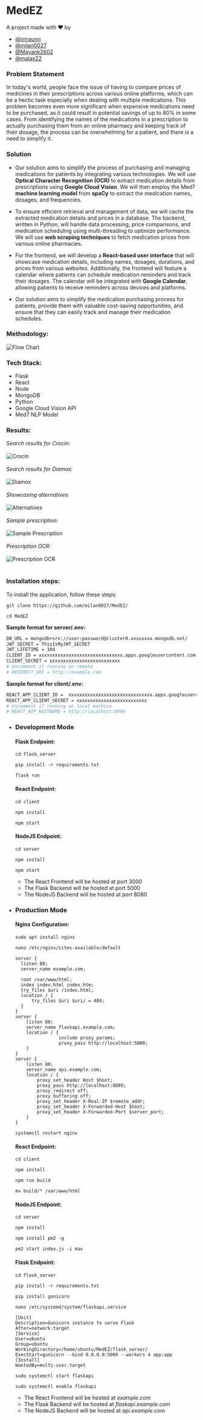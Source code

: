# MedEZ

A project made with ❤️ by

- [@imraunn](https://github.com/imraunn)
- [@milan0027](https://github.com/milan0027)
- [@Mayank2602](https://github.com/Mayank2602)
- [@malav22](https://github.com/malav22)

### Problem Statement

In today's world, people face the issue of having to compare prices of medicines in their prescriptions across various online platforms, which can be a hectic task especially when dealing with multiple medications. This problem becomes even more significant when expensive medications need to be purchased, as it could result in potential savings of up to 80% in some cases. From identifying the names of the medications in a prescription to actually purchasing them from an online pharmacy and keeping track of their dosage, the process can be overwhelming for a patient, and there is a need to simplify it.

### Solution

- Our solution aims to simplify the process of purchasing and managing medications for patients by integrating various technologies. We will use **Optical Character Recognition (OCR)** to extract medication details from prescriptions using **Google Cloud Vision**. We will then employ the Med7 **machine learning model** from **spaCy** to extract the medication names, dosages, and frequencies.

- To ensure efficient retrieval and management of data, we will cache the extracted medication details and prices in a database. The backend, written in Python, will handle data processing, price comparisons, and medication scheduling using multi-threading to optimize performance. We will use **web scraping techniques** to fetch medication prices from various online pharmacies.

- For the frontend, we will develop a **React-based user interface** that will showcase medication details, including names, dosages, durations, and prices from various websites. Additionally, the frontend will feature a calendar where patients can schedule medication reminders and track their dosages. The calendar will be integrated with **Google Calendar**, allowing patients to receive reminders across devices and platforms.

- Our solution aims to simplify the medication purchasing process for patients, provide them with valuable cost-saving opportunities, and ensure that they can easily track and manage their medication schedules.

### Methodology:

![Flow Chart](/assets/flow.png?raw=true)

### Tech Stack:

- Flask
- React
- Node
- MongoDB
- Python
- Google Cloud Vision API
- Med7 NLP Model

### Results:

*Search results for Crocin:*
<br/><br/>
![Crocin](</screenshots/Screenshot (06).png?raw=true>)
<br/><br/>
*Search results for Diamox:*
<br/><br/>
![Diamox](</screenshots/Screenshot (07).png?raw=true>)
<br/><br/>
*Showcasing alternatives:*
<br/><br/>
![Alternatives](</screenshots/Screenshot (08).png?raw=true>)
<br/><br/>
*Sample prescription:*
<br/><br/>
![Sample Prescription](/screenshots/prescription.jpeg?raw=true)
<br/><br/>
*Prescription OCR:*
<br/><br/>
![Prescription OCR](</screenshots/Screenshot (09).png?raw=true>)
<br/><br/>
### Installation steps:

To install the application, follow these steps:

```
git clone https://github.com/milan0027/MedEZ/
```

```
cd MedEZ
```

**Sample format for server/.env:**

```bash
DB_URL = mongodb+srv://user:password@cluster0.xxxxxxxx.mongodb.net/
JWT_SECRET = ThisIsMyJWT_SECRET
JWT_LIFETIME = 10d
CLIENT_ID = xxxxxxxxxxxxxxxxxxxxxxxxxxxxxxx.apps.googleusercontent.com
CLIENT_SECRET = xxxxxxxxxxxxxxxxxxxxxxxxxx
# Uncomment if running on remote
# REDIRECT_URI = http://example.com
```

**Sample format for client/.env:**

```bash
REACT_APP_CLIENT_ID =  xxxxxxxxxxxxxxxxxxxxxxxxxxxxxxx.apps.googleusercontent.com
REACT_APP_CLIENT_SECRET = xxxxxxxxxxxxxxxxxxxxxxxxxx
# Uncomment if running on local machine
# REACT_APP_HOSTNAME = http://localhost:8080
```

- ### Development Mode

  #### Flask Endpoint:

  ```
  cd flask_server
  ```

  ```
  pip install -r requirements.txt
  ```

  ```
  flask run
  ```

  #### React Endpoint:

  ```
  cd client
  ```

  ```
  npm install
  ```

  ```
  npm start
  ```

  #### NodeJS Endpoint:

  ```
  cd server
  ```

  ```
  npm install
  ```

  ```
  npm start
  ```

  - The React Frontend will be hosted at port 3000
  - The Flask Backend will be hosted at port 5000
  - The NodeJS Backend will be hosted at port 8080

- ### Production Mode

  #### Nginx Configuration:

  ```
  sudo apt install nginx
  ```

  ```
  nano /etc/nginx/sites-available/default
  ```

  ```
  server {
    listen 80;
    server_name example.com;

    root /var/www/html;
    index index.html index.htm;
    try_files $uri /index.html;
    location / {
        try_files $uri $uri/ = 404;
    }
  }
  server {
      listen 80;
      server_name flaskapi.example.com;
      location / {
                  include proxy_params;
                  proxy_pass http://localhost:5000;
      }
  }
  server {
      listen 80;
      server_name api.example.com;
      location / {
          proxy_set_header Host $host;
          proxy_pass http://localhost:8080;
          proxy_redirect off;
          proxy_buffering off;
          proxy_set_header X-Real-IP $remote_addr;
          proxy_set_header X-Forwarded-Host $host;
          proxy_set_header X-Forwarded-Port $server_port;
      }
  }
  ```

  ```
  systemctl restart nginx
  ```

  #### React Endpoint:

  ```
  cd client
  ```

  ```
  npm install
  ```

  ```
  npm run build
  ```

  ```
  mv build/* /var/www/html
  ```

  #### NodeJS Endpoint:

  ```
  cd server
  ```

  ```
  npm install
  ```

  ```
  npm install pm2 -g
  ```

  ```
  pm2 start index.js -i max
  ```

  #### Flask Endpoint:

  ```
  cd flask_server
  ```

  ```
  pip install -r requirements.txt
  ```

  ```
  pip install gunicorn
  ```

  ```
  nano /etc/systemd/system/flaskapi.service
  ```

  ```
  [Unit]
  Description=Gunicorn instance to serve Flask
  After=network.target
  [Service]
  User=ubuntu
  Group=ubuntu
  WorkingDirectory=/home/ubuntu/MedEZ/flask_server/
  ExecStart=gunicorn --bind 0.0.0.0:5000 --workers 4 app:app
  [Install]
  WantedBy=multi-user.target
  ```

  ```
  sudo systemctl start flaskapi
  ```

  ```
  sudo systemctl enable flaskapi
  ```

  - The React Frontend will be hosted at _example.com_
  - The Flask Backend will be hosted at _flaskapi.example.com_
  - The NodeJS Backend will be hosted at _api.example.com_
